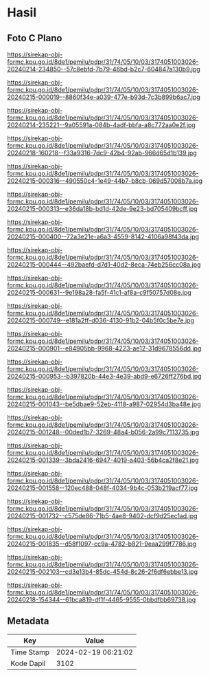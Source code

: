 # Hasil

## Foto C Plano

https://sirekap-obj-formc.kpu.go.id/8de1/pemilu/pdpr/31/74/05/10/03/3174051003026-20240214-234850--57c8ebfd-7b79-46bd-b2c7-604847a130b9.jpg

https://sirekap-obj-formc.kpu.go.id/8de1/pemilu/pdpr/31/74/05/10/03/3174051003026-20240215-000019--8860f34e-a039-477e-b93d-7c3b899b6ac7.jpg

https://sirekap-obj-formc.kpu.go.id/8de1/pemilu/pdpr/31/74/05/10/03/3174051003026-20240214-235221--9a05591a-084b-4adf-bbfa-a8c772aa0e2f.jpg

https://sirekap-obj-formc.kpu.go.id/8de1/pemilu/pdpr/31/74/05/10/03/3174051003026-20240218-160218--f33a9316-7dc9-42b4-92ab-966d65d1b139.jpg

https://sirekap-obj-formc.kpu.go.id/8de1/pemilu/pdpr/31/74/05/10/03/3174051003026-20240215-000316--490550c4-1e49-44b7-b8cb-069d57008b7a.jpg

https://sirekap-obj-formc.kpu.go.id/8de1/pemilu/pdpr/31/74/05/10/03/3174051003026-20240215-000313--e36da18b-bd1d-42de-9e23-bd705409bcff.jpg

https://sirekap-obj-formc.kpu.go.id/8de1/pemilu/pdpr/31/74/05/10/03/3174051003026-20240215-000400--72a3e21e-a6a3-4559-8142-4106a98f43da.jpg

https://sirekap-obj-formc.kpu.go.id/8de1/pemilu/pdpr/31/74/05/10/03/3174051003026-20240215-000444--492baefd-d7d1-40d2-8eca-74eb256cc08a.jpg

https://sirekap-obj-formc.kpu.go.id/8de1/pemilu/pdpr/31/74/05/10/03/3174051003026-20240215-000631--9e198a28-fa5f-41c1-af8a-c9f50757d08e.jpg

https://sirekap-obj-formc.kpu.go.id/8de1/pemilu/pdpr/31/74/05/10/03/3174051003026-20240215-000749--e181a2ff-d036-4130-91b2-04b5f0c5be7e.jpg

https://sirekap-obj-formc.kpu.go.id/8de1/pemilu/pdpr/31/74/05/10/03/3174051003026-20240215-000901--e84905bb-9968-4223-ae12-31d9678556dd.jpg

https://sirekap-obj-formc.kpu.go.id/8de1/pemilu/pdpr/31/74/05/10/03/3174051003026-20240215-000953--b397820b-44e3-4e39-abd9-e6726ff276bd.jpg

https://sirekap-obj-formc.kpu.go.id/8de1/pemilu/pdpr/31/74/05/10/03/3174051003026-20240215-001043--be5dbae9-52eb-4118-a987-02954d3ba48e.jpg

https://sirekap-obj-formc.kpu.go.id/8de1/pemilu/pdpr/31/74/05/10/03/3174051003026-20240215-001248--00ded1b7-3269-48a4-b056-2a99c7113735.jpg

https://sirekap-obj-formc.kpu.go.id/8de1/pemilu/pdpr/31/74/05/10/03/3174051003026-20240215-001339--3bda2416-6947-4019-a403-56b4ca2f8e21.jpg

https://sirekap-obj-formc.kpu.go.id/8de1/pemilu/pdpr/31/74/05/10/03/3174051003026-20240215-001558--120ec488-048f-4034-9b4c-053b219acf77.jpg

https://sirekap-obj-formc.kpu.go.id/8de1/pemilu/pdpr/31/74/05/10/03/3174051003026-20240215-001732--c575de86-71b5-4ae8-9402-dcf9d25ec1ad.jpg

https://sirekap-obj-formc.kpu.go.id/8de1/pemilu/pdpr/31/74/05/10/03/3174051003026-20240215-001835--d58f1097-cc9a-4782-b821-9eaa299f7786.jpg

https://sirekap-obj-formc.kpu.go.id/8de1/pemilu/pdpr/31/74/05/10/03/3174051003026-20240215-002103--cd3e13b4-85dc-454d-8c26-2f6df6ebbe13.jpg

https://sirekap-obj-formc.kpu.go.id/8de1/pemilu/pdpr/31/74/05/10/03/3174051003026-20240218-154344--61bca819-df1f-4465-9555-0bbdfbb69738.jpg


## Metadata

| Key        | Value               |
| ---------- | ------------------- |
| Time Stamp | 2024-02-19 06:21:02 |
| Kode Dapil | 3102                |



